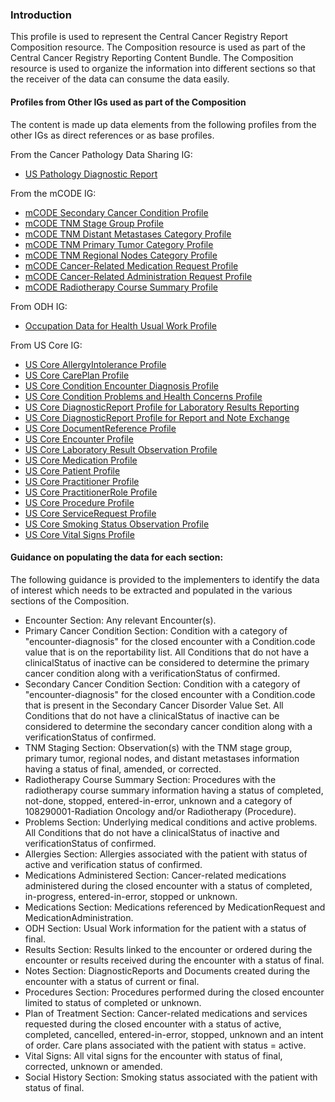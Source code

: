 ### Introduction

This profile is used to represent the Central Cancer Registry Report Composition resource. The Composition resource is used as part of the Central Cancer Registry Reporting Content Bundle. The Composition resource is used to organize the information into different sections so that the receiver of the data can consume the data easily.

#### Profiles from Other IGs used as part of the Composition

The content is made up data elements from the following profiles from the other IGs as direct references or as base profiles.

From the Cancer Pathology Data Sharing IG:
* [US Pathology Diagnostic Report]({{site.data.fhir.ver.cancerpathIg}}/StructureDefinition-us-pathology-diagnostic-report.html)

From the mCODE IG:

* [mCODE Secondary Cancer Condition Profile]({{site.data.fhir.ver.mcodeIg}}/StructureDefinition-mcode-secondary-cancer-condition.html)
* [mCODE TNM Stage Group Profile]({{site.data.fhir.ver.mcodeIg}}/StructureDefinition-mcode-tnm-stage-group.html)
* [mCODE TNM Distant Metastases Category Profile]({{site.data.fhir.ver.mcodeIg}}/StructureDefinition-mcode-tnm-distant-metastases-category.html)
* [mCODE TNM Primary Tumor Category Profile]({{site.data.fhir.ver.mcodeIg}}/StructureDefinition-mcode-tnm-primary-tumor-category.html)
* [mCODE TNM Regional Nodes Category Profile]({{site.data.fhir.ver.mcodeIg}}/StructureDefinition-mcode-tnm-regional-nodes-category.html)
* [mCODE Cancer-Related Medication Request Profile]({{site.data.fhir.ver.mcodeIg}}/StructureDefinition-mcode-cancer-related-medication-request.html)
* [mCODE Cancer-Related Administration Request Profile]({{site.data.fhir.ver.mcodeIg}}/StructureDefinition-mcode-cancer-related-medication-administration.html)
* [mCODE Radiotherapy Course Summary Profile]({{site.data.fhir.ver.mcodeIg}}/StructureDefinition-mcode-radiotherapy-course-summary.html)

From ODH IG:

* [Occupation Data for Health Usual Work Profile]({{site.data.fhir.ver.odhIg}}/StructureDefinition-odh-UsualWork.html)

From US Core IG:

* [US Core AllergyIntolerance Profile]({{site.data.fhir.ver.uscoreR4}}/StructureDefinition-us-core-allergyintolerance.html)
* [US Core CarePlan Profile]({{site.data.fhir.ver.uscoreR4}}/StructureDefinition-us-core-careplan.html)
* [US Core Condition Encounter Diagnosis Profile]({{site.data.fhir.ver.uscoreR4}}/StructureDefinition-us-core-condition-encounter-diagnosis.html)
* [US Core Condition Problems and Health Concerns Profile]({{site.data.fhir.ver.uscoreR4}}/StructureDefinition-us-core-condition-problems-health-concerns.html)
* [US Core DiagnosticReport Profile for Laboratory Results Reporting]({{site.data.fhir.ver.uscoreR4}}/StructureDefinition-us-core-diagnosticreport-lab.html)
* [US Core DiagnosticReport Profile for Report and Note Exchange]({{site.data.fhir.ver.uscoreR4}}/StructureDefinition-us-core-diagnosticreport-note.html)
* [US Core DocumentReference Profile]({{site.data.fhir.ver.uscoreR4}}/StructureDefinition-us-core-documentreference.html)
* [US Core Encounter Profile]({{site.data.fhir.ver.uscoreR4}}/StructureDefinition-us-core-encounter.html)
* [US Core Laboratory Result Observation Profile]({{site.data.fhir.ver.uscoreR4}}/StructureDefinition-us-core-observation-lab.html)
* [US Core Medication Profile]({{site.data.fhir.ver.uscoreR4}}/StructureDefinition-us-core-medication.html)
* [US Core Patient Profile]({{site.data.fhir.ver.uscoreR4}}/StructureDefinition-us-core-patient.html)
* [US Core Practitioner Profile]({{site.data.fhir.ver.uscoreR4}}/StructureDefinition-us-core-practitioner.html)
* [US Core PractitionerRole Profile]({{site.data.fhir.ver.uscoreR4}}/StructureDefinition-us-core-practitionerrole.html)
* [US Core Procedure Profile]({{site.data.fhir.ver.uscoreR4}}/StructureDefinition-us-core-procedure.html)
* [US Core ServiceRequest Profile]({{site.data.fhir.ver.uscoreR4}}/StructureDefinition-us-core-servicerequest.html)
* [US Core Smoking Status Observation Profile]({{site.data.fhir.ver.uscoreR4}}/StructureDefinition-us-core-smokingstatus.html)
* [US Core Vital Signs Profile]({{site.data.fhir.ver.uscoreR4}}/StructureDefinition-us-core-vital-signs.html)

#### Guidance on populating the data for each section:

The following guidance is provided to the implementers to identify the data of interest which needs to be extracted and populated in the various sections of the Composition.

* Encounter Section: Any relevant Encounter(s).
* Primary Cancer Condition Section: Condition with a category of "encounter-diagnosis" for the closed encounter with a Condition.code value that is on the reportability list. All Conditions that do not have a clinicalStatus of inactive can be considered to determine the primary cancer condition along with a verificationStatus of confirmed.
* Secondary Cancer Condition Section: Condition with a category of "encounter-diagnosis" for the closed encounter with a Condition.code that is present in the Secondary Cancer Disorder Value Set. All Conditions that do not have a clinicalStatus of inactive can be considered to determine the secondary cancer condition along with a verificationStatus of confirmed.
* TNM Staging Section: Observation(s) with the TNM stage group, primary tumor, regional nodes, and distant metastases information having a status of final, amended, or corrected.
* Radiotherapy Course Summary Section: Procedures with the radiotherapy course summary information having a status of completed, not-done, stopped, entered-in-error, unknown and a category of 108290001-Radiation Oncology and/or Radiotherapy (Procedure).
* Problems Section: Underlying medical conditions and active problems. All Conditions that do not have a clinicalStatus of inactive and verificationStatus of confirmed.
* Allergies Section: Allergies associated with the patient with status of active and verification status of confirmed.
* Medications Administered Section: Cancer-related medications administered during the closed encounter with a status of completed, in-progress, entered-in-error, stopped or unknown.
* Medications Section: Medications referenced by MedicationRequest and MedicationAdministration.
* ODH Section: Usual Work information for the patient with a status of final.
* Results Section: Results linked to the encounter or ordered during the encounter or results received during the encounter with a status of final.
* Notes Section: DiagnosticReports and Documents created during the encounter with a status of current or final.
* Procedures Section: Procedures performed during the closed encounter limited to status of completed or unknown.
* Plan of Treatment Section: Cancer-related medications and services requested during the closed encounter with a status of active, completed, cancelled, entered-in-error, stopped, unknown and an intent of order. Care plans associated with the patient with status = active.
* Vital Signs: All vital signs for the encounter with status of final, corrected, unknown or amended.
* Social History Section: Smoking status associated with the patient with status of final.
